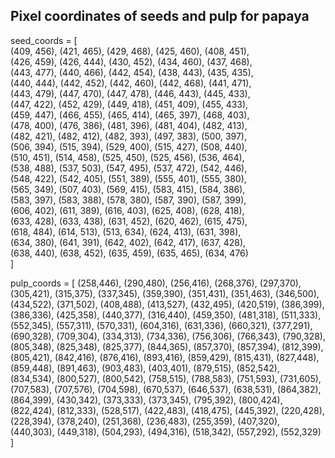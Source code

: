 ## Pixel coordinates of seeds and pulp for papaya
 
seed_coords = [  
    (409, 456), (421, 465), (429, 468), (425, 460), (408, 451),  
    (426, 459), (426, 444), (430, 452), (434, 460), (437, 468),  
    (443, 477), (440, 466), (442, 454), (438, 443), (435, 435),  
    (440, 444), (442, 452), (442, 460), (442, 468), (441, 471),  
    (443, 479), (447, 470), (447, 478), (446, 443), (445, 433),  
    (447, 422), (452, 429), (449, 418), (451, 409), (455, 433),  
    (459, 447), (466, 455), (465, 414), (465, 397), (468, 403),  
    (478, 400), (476, 386), (481, 396), (481, 404), (482, 413),  
    (482, 421), (482, 412), (482, 393), (497, 383), (500, 397),  
    (506, 394), (515, 394), (529, 400), (515, 427), (508, 440),  
    (510, 451), (514, 458), (525, 450), (525, 456), (536, 464),  
    (538, 488), (537, 503), (547, 495), (537, 472), (542, 446),  
    (548, 422), (542, 405), (551, 389), (555, 401), (555, 380),  
    (565, 349), (507, 403), (569, 415), (583, 415), (584, 386),  
    (583, 397), (583, 388), (578, 380), (587, 390), (587, 399),  
    (606, 402), (611, 389), (616, 403), (625, 408), (628, 418),  
    (633, 428), (633, 438), (631, 452), (620, 462), (615, 475),  
    (618, 484), (614, 513), (513, 634), (624, 413), (631, 398),  
    (634, 380), (641, 391), (642, 402), (642, 417), (637, 428),  
    (638, 440), (638, 452), (635, 459), (635, 465), (634, 476)  
]

pulp_coords = [
    (258,446), (290,480), (256,416), (268,376), (297,370),
    (305,421), (315,375), (337,345), (359,390), (351,431),
    (351,463), (346,500), (434,522), (371,502), (408,488),
    (413,527), (432,495), (420,519), (386,399), (386,336),
    (425,358), (440,377), (316,440), (459,350), (481,318),
    (511,333), (552,345), (557,311), (570,331), (604,316),
    (631,336), (660,321), (377,291), (690,328), (709,304),
    (334,313), (734,336), (756,306), (766,343), (790,328),
    (805,348), (825,348), (825,377), (844,365), (857,370),
    (857,394), (812,399), (805,421), (842,416), (876,416),
    (893,416), (859,429), (815,431), (827,448), (859,448),
    (891,463), (903,483), (403,401), (879,515), (852,542),
    (834,534), (800,527), (800,542), (758,515), (788,583),
    (751,593), (731,605), (707,583), (707,576), (704,598),
    (670,537), (646,537), (638,531), (864,382), (864,399),
    (430,342), (373,333), (373,345), (795,392), (800,424),
    (822,424), (812,333), (528,517), (422,483), (418,475),
    (445,392), (220,428), (228,394), (378,240), (251,368),
    (236,483), (255,359), (407,320), (440,303), (449,318),
    (504,293), (494,316), (518,342), (557,292), (552,329)
]



 

